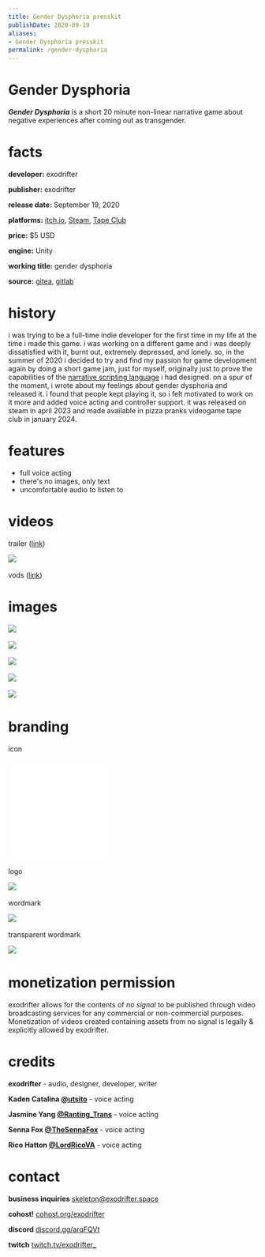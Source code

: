```yaml
---
title: Gender Dysphoria presskit
publishDate: 2020-09-19
aliases:
- Gender Dysphoria presskit
permalink: /gender-dysphoria
---
```


# Gender Dysphoria

_**Gender Dysphoria**_ is a short 20 minute non-linear narrative game about negative experiences after coming out as transgender.

# facts

**developer:** exodrifter

**publisher:** exodrifter

**release date:** September 19, 2020

**platforms:** [itch.io](https://exodrifter.itch.io/gender-dysphoria), [Steam](https://store.steampowered.com/app/2310400/Gender_Dysphoria), [Tape Club](https://pizzapranks.com/product/gender-dysphoria-by-exodrifter/)

**price:** \$5 USD

**engine:** Unity

**working title:** gender dysphoria

**source:** [gitea](https://gitea.arcturuscollective.com/exodrifter/gender-dysphoria/), [gitlab](https://gitlab.com/exodrifter/gender-dysphoria)

# history

i was trying to be a full-time indie developer for the first time in my life at the time i made this game. i was working on a different game and i was deeply dissatisfied with it, burnt out, extremely depressed, and lonely. so, in the summer of 2020 i decided to try and find my passion for game development again by doing a short game jam, just for myself, originally just to prove the capabilities of the [narrative scripting language](https://github.com/exodrifter/unity-rumor) i had designed. on a spur of the moment, i wrote about my feelings about gender dysphoria and released it. i found that people kept playing it, so i felt motivated to work on it more and added voice acting and controller support. it was released on steam in april 2023 and made available in pizza pranks videogame tape club in january 2024.

# features

- full voice acting
- there's no images, only text
- uncomfortable audio to listen to

# videos

trailer ([link](https://www.youtube.com/watch?v=ZJO9Rm3nxmw))

![](https://www.youtube.com/watch?v=ZJO9Rm3nxmw)

vods ([link](https://vods.exodrifter.space/tag/gender-dysphoria/))

# images

![](gender-dysphoria/screen-1.png)

![](gender-dysphoria/screen-2.png)

![](gender-dysphoria/screen-3.png)

![](gender-dysphoria/screen-4.png)

![](gender-dysphoria/screen-5.png)

# branding

icon

![](gender-dysphoria/icon.svg)

logo

![](gender-dysphoria/logo.png)

wordmark

![](gender-dysphoria/wordmark.png)

transparent wordmark

![](gender-dysphoria/wordmark-transparent.png)

# monetization permission

exodrifter allows for the contents of _no signal_ to be published through video broadcasting services for any commercial or non-commercial purposes. Monetization of videos created containing assets from no signal is legally & explicitly allowed by exodrifter.

# credits

**exodrifter** - audio, designer, developer, writer

**Kaden Catalina [@utsito](https://twitter.com/utsito)** - voice acting

**Jasmine Yang [@Ranting_Trans](https://twitter.com/Ranting_Trans)** - voice acting

**Senna Fox [@TheSennaFox](https://twitter.com/TheSennaFox)** - voice acting

**Rico Hatton [@LordRicoVA](https://twitter.com/LordRicoVA)** - voice acting

# contact

**business inquiries** [skeleton@exodrifter.space](mailto:skeleton@exodrifter.space)

**cohost!** [cohost.org/exodrifter](https://cohost.org/exodrifter)

**discord** [discord.gg/arqFQVt](https://discord.gg/arqFQVt)

**twitch** [twitch.tv/exodrifter_](https://twitch.tv/exodrifter_)

